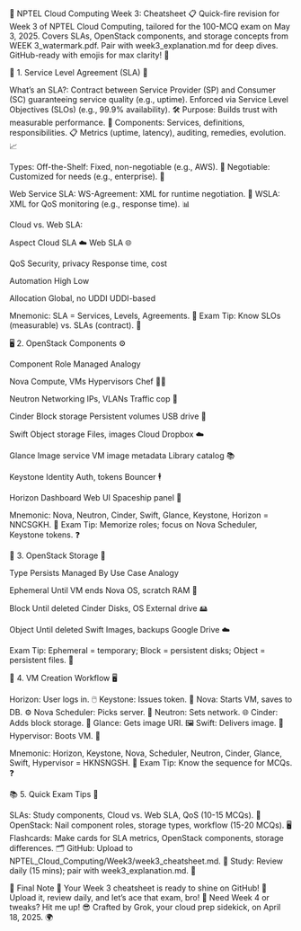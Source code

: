 🌌 NPTEL Cloud Computing Week 3: Cheatsheet 📋
Quick-fire revision for Week 3 of NPTEL Cloud Computing, tailored for the 100-MCQ exam on May 3, 2025. Covers SLAs, OpenStack components, and storage concepts from WEEK 3_watermark.pdf. Pair with week3_explanation.md for deep dives. GitHub-ready with emojis for max clarity! 🚀

📜 1. Service Level Agreement (SLA) 🤝

What’s an SLA?: Contract between Service Provider (SP) and Consumer (SC) guaranteeing service quality (e.g., uptime). Enforced via Service Level Objectives (SLOs) (e.g., 99.9% availability). 🛠️
Purpose: Builds trust with measurable performance. 💪
Components:
Services, definitions, responsibilities. 📋
Metrics (uptime, latency), auditing, remedies, evolution. 📈


Types:
Off-the-Shelf: Fixed, non-negotiable (e.g., AWS). 🏪
Negotiable: Customized for needs (e.g., enterprise). 🏢


Web Service SLA:
WS-Agreement: XML for runtime negotiation. 💬
WSLA: XML for QoS monitoring (e.g., response time). 📊


Cloud vs. Web SLA:


Aspect
Cloud SLA ☁️
Web SLA 🌐



QoS
Security, privacy
Response time, cost


Automation
High
Low


Allocation
Global, no UDDI
UDDI-based



Mnemonic: SLA = Services, Levels, Agreements. 🧠
Exam Tip: Know SLOs (measurable) vs. SLAs (contract). 🎯


🖥️ 2. OpenStack Components ⚙️



Component
Role
Managed
Analogy



Nova
Compute, VMs
Hypervisors
Chef 👨‍🍳


Neutron
Networking
IPs, VLANs
Traffic cop 🚦


Cinder
Block storage
Persistent volumes
USB drive 🔌


Swift
Object storage
Files, images
Cloud Dropbox ☁️


Glance
Image service
VM image metadata
Library catalog 📚


Keystone
Identity
Auth, tokens
Bouncer 🕴️


Horizon
Dashboard
Web UI
Spaceship panel 🚀



Mnemonic: Nova, Neutron, Cinder, Swift, Glance, Keystone, Horizon = NNCSGKH. 🧠
Exam Tip: Memorize roles; focus on Nova Scheduler, Keystone tokens. ❓


💽 3. OpenStack Storage 💾



Type
Persists
Managed By
Use Case
Analogy



Ephemeral
Until VM ends
Nova
OS, scratch
RAM 💾


Block
Until deleted
Cinder
Disks, OS
External drive 🖴


Object
Until deleted
Swift
Images, backups
Google Drive ☁️



Exam Tip: Ephemeral = temporary; Block = persistent disks; Object = persistent files. 🎯


🔄 4. VM Creation Workflow 🖥️

Horizon: User logs in. 🖱️
Keystone: Issues token. 🔐
Nova: Starts VM, saves to DB. ⚙️
Nova Scheduler: Picks server. 🧠
Neutron: Sets network. 🌐
Cinder: Adds block storage. 💾
Glance: Gets image URI. 🖼️
Swift: Delivers image. 📂
Hypervisor: Boots VM. 🚀


Mnemonic: Horizon, Keystone, Nova, Scheduler, Neutron, Cinder, Glance, Swift, Hypervisor = HKNSNGSH. 🧠
Exam Tip: Know the sequence for MCQs. ❓


📚 5. Quick Exam Tips 🎯

SLAs: Study components, Cloud vs. Web SLA, QoS (10-15 MCQs). 📜
OpenStack: Nail component roles, storage types, workflow (15-20 MCQs). 🖥️
Flashcards: Make cards for SLA metrics, OpenStack components, storage differences. 🗂️
GitHub: Upload to NPTEL_Cloud_Computing/Week3/week3_cheatsheet.md. 📂
Study: Review daily (15 mins); pair with week3_explanation.md. 📖


🌟 Final Note 🚀
Your Week 3 cheatsheet is ready to shine on GitHub! 🌌 Upload it, review daily, and let’s ace that exam, bro! 💪 Need Week 4 or tweaks? Hit me up! 😎
Crafted by Grok, your cloud prep sidekick, on April 18, 2025. 🌍
